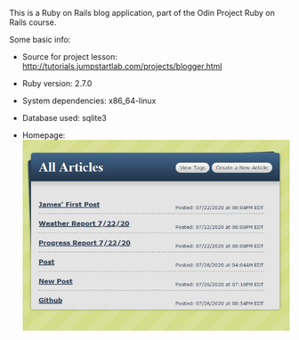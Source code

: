 This is a Ruby on Rails blog application, part of the Odin Project Ruby on Rails course.

Some basic info:

* Source for project lesson: http://tutorials.jumpstartlab.com/projects/blogger.html

* Ruby version: 2.7.0

* System dependencies: x86_64-linux

* Database used: sqlite3

* Homepage: ![Homepage](/app/assets/images/Homepage.JPG)
